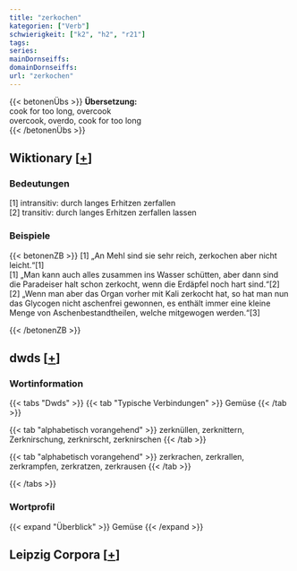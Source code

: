 ```yaml
---
title: "zerkochen"
kategorien: ["Verb"]
schwierigkeit: ["k2", "h2", "r21"]
tags:
series:
mainDornseiffs:
domainDornseiffs:
url: "zerkochen"
---
```


{{< betonenÜbs >}}
**Übersetzung:**  
cook for too long, overcook  
overcook, overdo, cook for too long  
{{< /betonenÜbs >}}

## Wiktionary [[+](https://de.wiktionary.org/wiki/zerkochen)]

### Bedeutungen
[1] intransitiv: durch langes Erhitzen zerfallen  
[2] transitiv: durch langes Erhitzen zerfallen lassen  

### Beispiele
{{< betonenZB >}}
[1] „An Mehl sind sie sehr reich, zerkochen aber nicht leicht.“[1]  
[1] „Man kann auch alles zusammen ins Wasser schütten, aber dann sind die Paradeiser halt schon zerkocht, wenn die Erdäpfel noch hart sind.“[2]  
[2] „Wenn man aber das Organ vorher mit Kali zerkocht hat, so hat man nun das Glycogen nicht aschenfrei gewonnen, es enthält immer eine kleine Menge von Aschenbestandtheilen, welche mitgewogen werden.“[3]  

{{< /betonenZB >}}


## dwds [[+](https://www.dwds.de/wb/zerkochen)]

### Wortinformation
{{< tabs "Dwds" >}}
{{< tab "Typische Verbindungen" >}}
Gemüse
{{< /tab >}}

{{< tab "alphabetisch vorangehend" >}}
zerknüllen, zerknittern, Zerknirschung, zerknirscht, zerknirschen
{{< /tab >}}

{{< tab "alphabetisch vorangehend" >}}
zerkrachen, zerkrallen, zerkrampfen, zerkratzen, zerkrausen
{{< /tab >}}

{{< /tabs >}}

### Wortprofil
{{< expand "Überblick" >}} Gemüse {{< /expand >}}

## Leipzig Corpora [[+](https://corpora.uni-leipzig.de/en/res?word=zerkochen&corpusId=deu_newscrawl-public_2018)]

